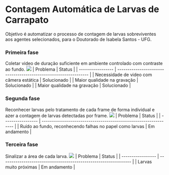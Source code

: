 # Contagem Automática de Larvas de Carrapato

Objetivo é automatizar o processo de contagem de larvas sobreviventes aos agentes selecionados, para o Doutorado de Isabela Santos - UFG.

### Primeira fase
Coletar video de duração suficiente em ambiente controlado com contraste ao fundo.
![](https://github.com/mxtqnt/Contagem-automatica-de-larvas-de-carrapato/blob/main/imgreadme/original.png?raw=true)
| Problema               | Status                                                |
| ----------------- | ---------------------------------------------------------------- |
| Necessidade de video com câmera estática       | Solucionado |
| Maior qualidade na gravação       | Solucionado |
| Maior qualidade na gravação       | Solucionado |

### Segunda fase 
Reconhecer larvas pelo tratamento de cada frame de forma individual e azer a contagem de larvas detectadas por frame.
![](https://github.com/mxtqnt/Contagem-automatica-de-larvas-de-carrapato/blob/main/imgreadme/contagem.png?raw=true)
| Problema               | Status                                                |
| ----------------- | ---------------------------------------------------------------- |
| Ruído ao fundo, reconhecendo falhas no papel como larvas       | Em andamento |

### Terceira fase
Sinalizar a área de cada larva.
![](https://github.com/mxtqnt/Contagem-automatica-de-larvas-de-carrapato/blob/main/imgreadme/circuladas.png?raw=true)
| Problema               | Status                                                |
| ----------------- | ---------------------------------------------------------------- |
| Larvas muito próximas       | Em andamento |
